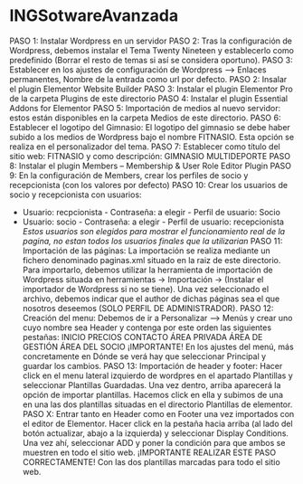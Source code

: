 # INGSotwareAvanzada
PASO 1: Instalar Wordpress en un servidor
PASO 2: Tras la configuración de Wordpress, debemos instalar el Tema Twenty Nineteen y establecerlo como predefinido (Borrar el resto de temas si así se considera oportuno).
PASO 3: Establecer en los ajustes de configuración de Wordpress --> Enlaces permanentes, Nombre de la entrada como url por defecto.
PASO 2: Insalar el plugin Elementor Website Builder
PASO 3: Instalar el plugin Elementor Pro de la carpeta Plugins de este directorio
PASO 4: Instalar el plugin Essential Addons for Elementor
PASO 5: Importación de medios al nuevo servidor: estos están disponibles en la carpeta Medios de este directorio.
PASO 6: Establecer el logotipo del Gimnasio: El logotipo del gimnasio se debe haber subido a los medios de Wordpress bajo el nombre FITNASIO. Esta opción se realiza en el
  personalizador del tema.
PASO 7: Establecer como título del sitio web: FITNASIO y como descripción: GIMNASIO MULTIDEPORTE
PASO 8: Instalar el plugin Members – Membership & User Role Editor Plugin
PASO 9: En la configuración de Members, crear los perfiles de socio y recepcionista (con los valores por defecto)
PASO 10: Crear los usuarios de socio y recepcionista con usuarios: 
  - Usuario: recpcionista - Contraseña: a elegir - Perfil de usuario: Socio
  - Usuario: socio - Contraseña: a elegir  - Perfil de usuario: recepcionista
*Estos usuarios son elegidos para mostrar el funcionamiento real de la pagina, no estan todos los usuarios finales que la utilizarian*
PASO 11: Importación de las páginas: La importación se realiza mediante un fichero denominado paginas.xml situado en la raiz de este directorio. Para importarlo, debemos utilizar
  la herramienta de importación de Wordpress situada en herramientas -> Importación -> (Instalar el importador de Wordpress si no se tiene). Una vez seleccionado el archivo, 
  debemos indicar que el author de dichas páginas sea el que nosotros deseemos (SOLO PERFIL DE ADMINISTRADOR).
PASO 12: Creación del menu: Debemos de ir a Personalizar --> Menús y crear uno cuyo nombre sea Header y contenga por este orden las siguientes pestañas:
  INICIO
  PRECIOS
  CONTACTO
  ÁREA PRIVADA
      ÁREA DE GESTIÓN
      ÁREA DEL SOCIO
  ¡IMPORTANTE! En los ajustes del menú, más concretamente en Dónde se verá hay que seleccionar Principal y guardar los cambios.
PASO 13: Importación de header y footer: Hacer click en el menu lateral izquierdo de wordpres en el apartado Plantillas 
  y seleccionar Plantillas Guardadas. Una vez dentro, arriba aparecerá la opción de importar plantillas. Hacemos click en ella y subimos de una en una las dos plantillas 
  situadas en el directorio Plantillas de elementor.
PASO X: Entrar tanto en Header como en Footer una vez importados con el editor de Elementor. Hacer click en la pestaña hacia arriba (al lado del botón actualizar, abajo a la 
  izquierda) y seleccionar Display Conditions. Una vez ahí, seleccionar ADD y poner la condición para que ambos se muestren en todo el sitio web. 
  ¡IMPORTANTE REALIZAR ESTE PASO CORRECTAMENTE! Con las dos plantillas marcadas para todo el sitio web.

